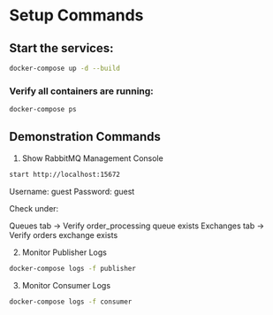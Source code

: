 # Setup Commands

## Start the services:

```bash
docker-compose up -d --build
```
### Verify all containers are running:

```bash
docker-compose ps
```

## Demonstration Commands

1. Show RabbitMQ Management Console

```bash
start http://localhost:15672
```
Username: guest
Password: guest

Check under:

Queues tab → Verify order_processing queue exists
Exchanges tab → Verify orders exchange exists

2. Monitor Publisher Logs

```bash
docker-compose logs -f publisher
```

3. Monitor Consumer Logs

```bash
docker-compose logs -f consumer
```
